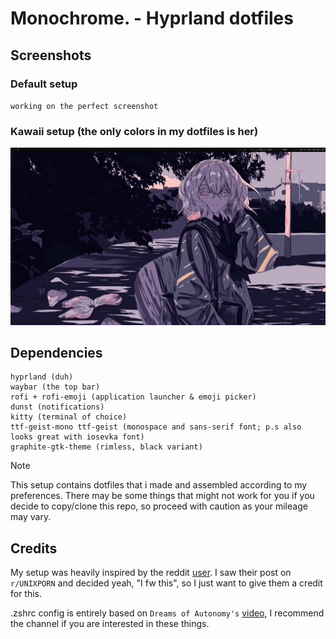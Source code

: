 # Monochrome. - Hyprland dotfiles

## Screenshots

### Default setup

`working on the perfect screenshot`

### Kawaii setup (the only colors in my dotfiles is her)

![anime girl wallpaper + setup](/kawaii-wallpaper-setup.png)

## Dependencies

```
hyprland (duh)
waybar (the top bar)
rofi + rofi-emoji (application launcher & emoji picker)
dunst (notifications)
kitty (terminal of choice)
ttf-geist-mono ttf-geist (monospace and sans-serif font; p.s also looks great with iosevka font)
graphite-gtk-theme (rimless, black variant)
```

> [!NOTE]
> This setup contains dotfiles that i made and assembled according to my preferences. There may be some things that might not work for you if you decide to copy/clone this repo, so proceed with caution as your mileage may vary.

## Credits

My setup was heavily inspired by the reddit [user](https://www.reddit.com/user/K_AON/). I saw their post on `r/UNIXPORN` and decided yeah, "I fw this", so I just want to give them a credit for this.

.zshrc config is entirely based on `Dreams of Autonomy's` [video](https://youtu.be/ud7YxC33Z3w?si=GAMewAdr28qoBftJ), I recommend the channel if you are interested in these things.
